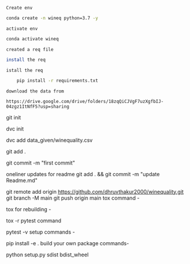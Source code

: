 

    Create env

````bash
conda create -n wineq python=3.7 -y
````


    activate env

````bash 
conda activate wineq
````
    created a req file

````bash
install the req
````

    istall the req
````bash
    pip install -r requirements.txt
````

    download the data from

    https://drive.google.com/drive/folders/18zqQiCJVgF7uzXgfbIJ-04zgz1ItNfF5?usp=sharing

git init

dvc init 

dvc add data_given/winequality.csv

git add .

git commit -m "first commit"


oneliner updates for readme
git add . && git commit -m "update Readme.md"

git remote add origin https://github.com/dhruvthakur2000/winequality.git
git branch -M main
git push origin main
tox command -

tox
for rebuilding -

tox -r 
pytest command

pytest -v
setup commands -

pip install -e . 
build your own package commands-

python setup.py sdist bdist_wheel